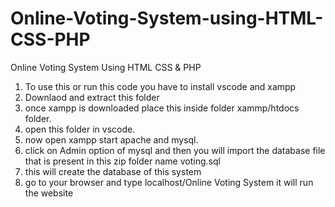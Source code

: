 # Online-Voting-System-using-HTML-CSS-PHP
Online Voting System Using HTML CSS &amp; PHP

1. To use this or run this code you have to install vscode and xampp
2. Downlaod and extract this folder
3.  once xampp is downloaded  place this inside folder xammp/htdocs folder.
5.  open this folder in vscode.
6. now open xampp start apache and mysql.
7. click on Admin option of mysql and then you will import the database file that is present in this zip folder name voting.sql
8. this will create the database of this system 
9. go to your browser and type localhost/Online Voting System it will run the website
